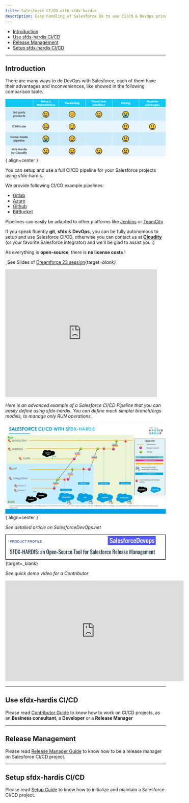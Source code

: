 ```yaml
---
title: Salesforce CI/CD with sfdx-hardis
description: Easy handling of Salesforce DX to use CI/CD & DevOps principles on your Salesforce projects
---
```

<!-- markdownlint-disable MD013 -->

- [Introduction](#introduction)
- [Use sfdx-hardis CI/CD](#use-sfdx-hardis-cicd)
- [Release Management](#release-management)
- [Setup sfdx-hardis CI/CD](#setup-sfdx-hardis-cicd)

___

## Introduction

There are many ways to do DevOps with Salesforce, each of them have their advantages and inconveniences, like showed in the following comparison table.

![](assets/images/devops-comparison.png){ align=center }

You can setup and use a full CI/CD pipeline for your Salesforce projects using sfdx-hardis.

We provide following CI/CD example pipelines:
- [Gitlab](https://github.com/hardisgroupcom/sfdx-hardis/blob/main/defaults/ci/.gitlab-ci.yml)
- [Azure](https://github.com/hardisgroupcom/sfdx-hardis/blob/main/defaults/ci/azure-pipelines-checks.yml)
- [Github](https://github.com/hardisgroupcom/sfdx-hardis/blob/main/defaults/ci/.github/workflows/deploy.yml)
- [BitBucket](https://github.com/hardisgroupcom/sfdx-hardis/blob/main/defaults/ci/bitbucket-pipelines.yml)

Pipelines can easily be adapted to other platforms like [Jenkins](https://www.jenkins.io/) or [TeamCity](https://www.jetbrains.com/teamcity/)

If you speak fluently **git**, **sfdx** & **DevOps**, you can be fully autonomous to setup and use Salesforce CI/CD, otherwise you can contact us at [**Cloudity**](https://cloudity.com/) (or your favorite Salesforce integrator) and we'll be glad to assist you :)

As everything is **open-source**, there is **no license costs** !

_See Slides of [Dreamforce 23 session](https://reg.salesforce.com/flow/plus/df23/sessioncatalog/page/catalog/session/1684196389783001OqEl){target=_blank}_

<iframe src="https://www.slideshare.net/slideshow/embed_code/key/qroQjoKmRUUjqx?hostedIn=slideshare&page=upload" width="476" height="400" frameborder="0" marginwidth="0" marginheight="0" scrolling="no"></iframe>

_Here is an advanced example of a Salesforce CI/CD Pipeline that you can easily define using sfdx-hardis._
_You can define much simpler branch/orgs models, to manage only RUN operations._

![](assets/images/ci-cd-schema-main.jpg){ align=center }

_See detailed article on SalesforceDevOps.net_

[![](assets/images/article-cicd-salesforcedevopsnet.jpg)](https://salesforcedevops.net/index.php/2023/03/01/sfdx-hardis-open-source-salesforce-release-management/){target=_blank}

_See quick demo video for a Contributor_

<div style="text-align:center"><iframe width="560" height="315" src="https://www.youtube.com/embed/zEYqTd2txU4" title="YouTube video player" frameborder="0" allow="accelerometer; autoplay; clipboard-write; encrypted-media; gyroscope; picture-in-picture" allowfullscreen></iframe></div>

___

## Use sfdx-hardis CI/CD

Please read [Contributor Guide](salesforce-ci-cd-use-home.md) to know how to work on CI/CD projects, as an **Business consultant**, a **Developer** or a **Release Manager**

___

## Release Management

Please read [Release Manager Guide](salesforce-ci-cd-release-home.md) to know how to be a release manager on Salesforce CI/CD project.

___

## Setup sfdx-hardis CI/CD

Please read [Setup Guide](salesforce-ci-cd-setup-home.md) to know how to initialize and maintain a Salesforce CI/CD project.




